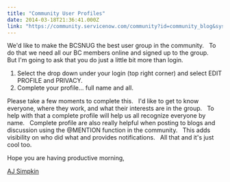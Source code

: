 ```yaml
---
title: "Community User Profiles"
date: 2014-03-18T21:36:41.000Z
link: "https://community.servicenow.com/community?id=community_blog&sys_id=904ea2addbd0dbc01dcaf3231f961960"
---
```

<p>We'd like to make the BCSNUG the best user group in the community.   To do that we need all our BC members online and signed up to the group.   But I'm going to ask that you do just a little bit more than login.</p><p></p><ol><li>Select the drop down under your login (top right corner) and select EDIT PROFILE and PRIVACY.</li><li>Complete your profile... full name and all.</li></ol><p></p><p>Please take a few moments to complete this.   I'd like to get to know everyone, where they work, and what their interests are in the group.   To help with that a complete profile will help us all recognize everyone by name.   Complete profile are also really helpful when posting to blogs and discussion using the @MENTION function in the community.   This adds visibility on who did what and provides notifications.   All that and it's just cool too.</p><p></p><p>Hope you are having productive morning,</p><p></p><p><a title="AJ Simpkin" __default_attr="3386" __jive_macro_name="user" class="jive_macro_user jive_macro" data-objecttype="3" data-orig-content="AJ Simpkin" href="/community?id=community_user_profile&user=db139665db1c1fc09c9ffb651f9619d5">AJ Simpkin</a></p>